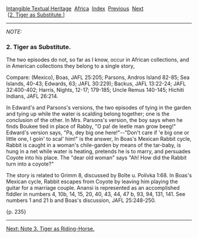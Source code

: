 [Intangible Textual Heritage](../../index)  [Africa](../index) 
[Index](index)  [Previous](jas001n)  [Next](jas003n)   
 \[[2. Tiger as Substitute.](jas002)\]

------------------------------------------------------------------------

*NOTE:* 

### 2. Tiger as Substitute.

The two episodes do not, so far as I know, occur in African collections,
and in American collections they belong to a single story,

Compare: (Mexico), Boas, JAFL 25:205; Parsons, Andros Island 82-85; Sea
Islands, 40-43; Edwards, 63; JAFL 30:229); Backus, JAFL 13:22-24; JAFL
32:400-402; Harris, Nights, 12-17; 179-185; Uncle Remus 140-145; Hichiti
Indians, JAFL 26:214.

In Edward's and Parsons's versions, the two episodes of tying in the
garden and tying up while the water is scalding belong together; one is
the conclusion of the other. In Mrs. Parsons's version, the boy says
when he finds Boukee tied in place of Rabby, "O pa! de leetle man grow
beeg!" Edward's version says, "Pa, dey big one here!"--"Don't care if 'e
big one or little one, I goin' to scal' him!" is the answer, In Boas's
Mexican Rabbit cycle, Rabbit is caught in a woman's chile-garden by
means of the tar-baby, is hung in a net while water is heating, pretends
he is to marry, and persuades Coyote into his place. The "dear old
woman" says "Ah! How did the Rabbit turn into a coyote?"

The story is related to Grimm 8, discussed by Bolte u. Polívka 1:68. In
Boas's Mexican cycle, Rabbit escapes from Coyote by leaving him playing
the guitar for a marriage couple. Anansi is represented as an
accomplished fiddler in numbers 4, 10b, 14, 15, 20, 40, 43, 44, 47 b,
93, 94, 131, 141. See numbers 1 and 21 b and Boas's discussion, JAFL
25:248-250.

{p. 235}

------------------------------------------------------------------------

[Next: Note 3. Tiger as Riding-Horse.](jas003n)
